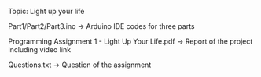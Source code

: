 Topic: Light up your life

Part1/Part2/Part3.ino                             -> Arduino IDE codes for three parts

Programming Assignment 1 - Light Up Your Life.pdf -> Report of the project including video link

Questions.txt                                     -> Question of the assignment
